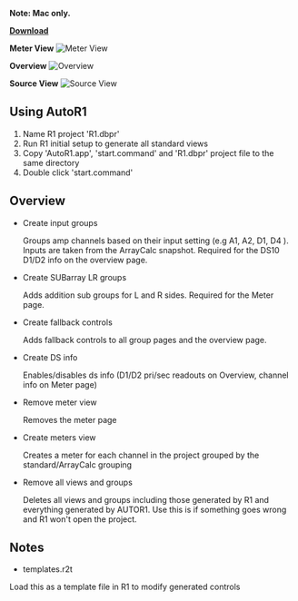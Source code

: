 **Note: Mac only.**

**[Download](https://github.com/lachyc/AutoR1/releases)**

**Meter View**
![Meter View](https://i.imgur.com/tSDfxEx.png)


**Overview**
![Overview](https://imgur.com/cNPPtNd.png)

**Source View**
![Source View](https://imgur.com/Z1T5Gdf.png)

## Using AutoR1
1. Name R1 project 'R1.dbpr'
2. Run R1 initial setup to generate all standard views
3. Copy 'AutoR1.app', 'start.command' and 'R1.dbpr' project file to the same directory
4. Double click 'start.command'



## Overview
- Create input groups

  Groups amp channels based on their input setting (e.g A1, A2, D1, D4 ). Inputs are taken from the ArrayCalc snapshot. Required for the DS10 D1/D2 info on the overview page.

- Create SUBarray LR groups

  Adds addition sub groups for L and R sides. Required for the Meter page.

- Create fallback controls

  Adds fallback controls to all group pages and the overview page.

- Create DS info

  Enables/disables ds info (D1/D2 pri/sec readouts on Overview, channel info on Meter page)

- Remove meter view

  Removes the meter page

- Create meters view

  Creates a meter for each channel in the project grouped by the standard/ArrayCalc grouping

- Remove all views and groups

  Deletes all views and groups including those generated by R1 and everything generated by AUTOR1. Use this is if something goes wrong and R1 won't open the project.



## Notes
- templates.r2t

Load this as a template file in R1 to modify generated controls
